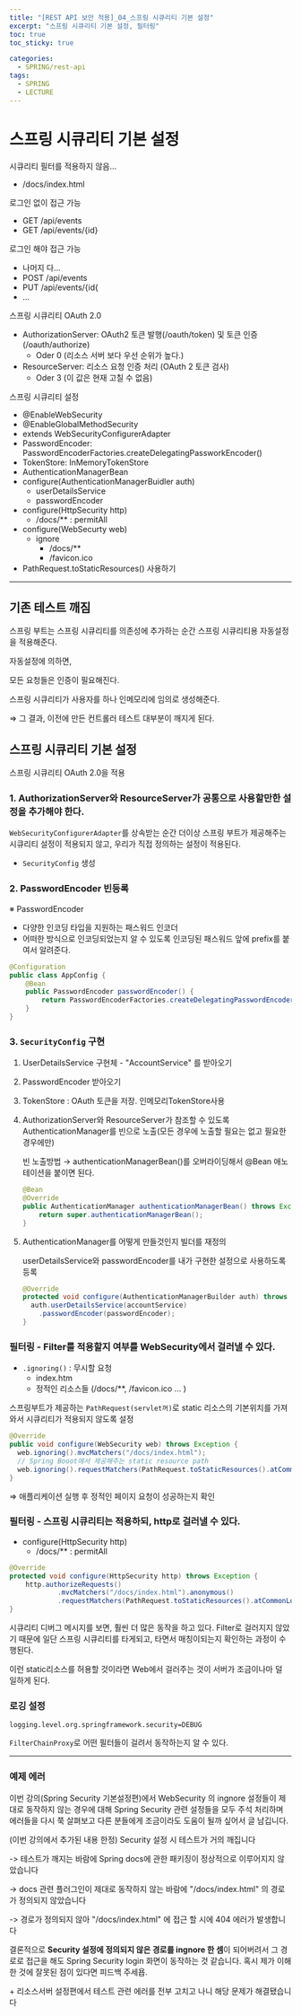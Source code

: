 ```yaml
---
title: "[REST API 보안 적용]_04_스프링 시큐리티 기본 설정"
excerpt: "스프링 시큐리티 기본 설정, 필터링"
toc: true
toc_sticky: true

categories:
  - SPRING/rest-api
tags:
  - SPRING
  - LECTURE
---
```


# 스프링 시큐리티 기본 설정

시큐리티 필터를 적용하지 않음...

* /docs/index.html

로그인 없이 접근 가능

* GET /api/events
* GET /api/events/{id}

로그인 해야 접근 가능

* 나머지 다...
* POST /api/events
* PUT /api/events/{id{
* ...

스프링 시큐리티 OAuth 2.0

* AuthorizationServer: OAuth2 토큰 발행(/oauth/token) 및 토큰 인증(/oauth/authorize)
  * Oder 0 (리소스 서버 보다 우선 순위가 높다.)
* ResourceServer: 리소스 요청 인증 처리 (OAuth 2 토큰 검사)
  * Oder 3 (이 값은 현재 고칠 수 없음)

스프링 시큐리티 설정

* @EnableWebSecurity
* @EnableGlobalMethodSecurity
* extends WebSecurityConfigurerAdapter
* PasswordEncoder: PasswordEncoderFactories.createDelegatingPassworkEncoder()
* TokenStore: InMemoryTokenStore
* AuthenticationManagerBean
* configure(AuthenticationManagerBuidler auth)
  * userDetailsService
  * passwordEncoder
* configure(HttpSecurity http)
  * /docs/** : permitAll
* configure(WebSecurty web)
  * ignore
    * /docs/**
    * /favicon.ico
* PathRequest.toStaticResources() 사용하기

---

## 기존 테스트 깨짐

스프링 부트는 스프링 시큐리티를 의존성에 추가하는 순간 스프링 시큐리티용 자동설정을 적용해준다.

자동설정에 의하면,

모든 요청들은 인증이 필요해진다.

스프링 시큐리티가 사용자를 하나 인메모리에 임의로 생성해준다.

⇒ 그 결과, 이전에 만든 컨트롤러 테스트 대부분이 깨지게 된다.



## 스프링 시큐리티 기본 설정

스프링 시큐리티 OAuth 2.0을 적용

### 1. AuthorizationServer와 ResourceServer가 공통으로 사용할만한 설정을 추가해야 한다.

`WebSecurityConfigurerAdapter`를 상속받는 순간 더이상 스프링 부트가 제공해주는 시큐리티 설정이 적용되지 않고, 우리가 직접 정의하는 설정이 적용된다.

* `SecurityConfig` 생성



### 2. PasswordEncoder 빈등록

※ PasswordEncoder

* 다양한 인코딩 타입을 지원하는 패스워드 인코더
* 어떠한 방식으로 인코딩되었는지 알 수 있도록 인코딩된 패스워드 앞에 prefix를 붙여서 알려준다.

```java
@Configuration
public class AppConfig {
    @Bean
    public PasswordEncoder passwordEncoder() {
        return PasswordEncoderFactories.createDelegatingPasswordEncoder();
    }
}
```



### 3. `SecurityConfig` 구현

1. UserDetailsService 구현체 - "AccountService" 를 받아오기

2. PasswordEncoder 받아오기

3. TokenStore : OAuth 토큰을 저장. 인메모리TokenStore사용

4. AuthorizationServer와 ResourceServer가 참조할 수 있도록 AuthenticationManager를 빈으로 노출(모든 경우에 노출할 필요는 없고 필요한 경우에만)

   빈 노출방법 → authenticationManagerBean()를 오버라이딩해서 @Bean 애노테이션을 붙이면 된다.

   ```java
   @Bean
   @Override
   public AuthenticationManager authenticationManagerBean() throws Exception {
       return super.authenticationManagerBean();
   }
   ```

5. AuthenticationManager를 어떻게 만들것인지 빌더를 재정의

   userDetailsService와 passwordEncoder를 내가 구현한 설정으로 사용하도록 등록

   ```java
   @Override
   protected void configure(AuthenticationManagerBuilder auth) throws Exception {
     auth.userDetailsService(accountService)
       .passwordEncoder(passwordEncoder);
   }
   ```



### 필터링 - Filter를 적용할지 여부를 WebSecurity에서 걸러낼 수 있다.

* `.ignoring()` : 무시할 요청
  * index.htm
  * 정적인 리소스들 (/docs/**, /favicon.ico ... )

스프링부트가 제공하는 `PathRequest(servlet꺼)`로 static 리소스의 기본위치를 가져와서 시큐리티가 적용되지 않도록 설정

```java
@Override
public void configure(WebSecurity web) throws Exception {
  web.ignoring().mvcMatchers("/docs/index.html");
  // Spring Booot에서 제공해주는 static resource path
  web.ignoring().requestMatchers(PathRequest.toStaticResources().atCommonLocations());
}
```

⇒ 애플리케이션 실행 후 정적인 페이지 요청이 성공하는지 확인



### 필터링 - 스프링 시큐리티는 적용하되, http로 걸러낼 수 있다.

* configure(HttpSecurity http)
  * /docs/** : permitAll

```java
@Override
protected void configure(HttpSecurity http) throws Exception {
    http.authorizeRequests()
            .mvcMatchers("/docs/index.html").anonymous()
            .requestMatchers(PathRequest.toStaticResources().atCommonLocations()).anonymous();
}
```

시큐리티 디버그 메시지를 보면, 훨씬 더 많은 동작을 하고 있다. Filter로 걸러지지 않았기 때문에 일단 스프링 시큐리티를 타게되고, 타면서 매칭이되는지 확인하는 과정이 수행된다.

이런 static리소스를 허용할 것이라면 Web에서 걸러주는 것이 서버가 조금이나마 덜 일하게 된다.



### 로깅 설정

```properties
logging.level.org.springframework.security=DEBUG
```

`FilterChainProxy`로 어떤 필터들이 걸려서 동작하는지 알 수 있다.



---

### 예제 에러

이번 강의(Spring Security 기본설정편)에서 WebSecurity 의 ingnore 설정들이 제대로 동작하지 않는 경우에 대해 Spring Security 관련 설정들을 모두 주석 처리하며 에러들을 다시 쭉 살펴보고 다른 분들에게 조금이라도 도움이 될까 싶어서 글 남깁니다.

(이번 강의에서 추가된 내용 한정) Security 설정 시 테스트가 거의 깨집니다

-> 테스트가 깨지는 바람에 Spring docs에 관한 패키징이 정상적으로 이루어지지 않았습니다

-> docs 관련 플러그인이 제대로 동작하지 않는 바람에 "/docs/index.html" 의 경로가 정의되지 않았습니다

-> 경로가 정의되지 않아 "/docs/index.html" 에 접근 할 시에 404 에러가 발생합니다



결론적으로 **Security 설정에 정의되지 않은 경로를 ingnore 한 셈**이 되어버려서 그 경로로 접근을 해도 Spring Security login 화면이 동작하는 것 같습니다. 혹시 제가 이해한 것에 잘못된 점이 있다면 피드백 주세욥.



\+ 리소스서버 설정편에서 테스트 관련 에러를 전부 고치고 나니 해당 문제가 해결됐습니다





